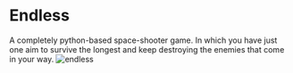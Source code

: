 # Endless
A completely python-based space-shooter game. In which you have just one aim to survive the longest and keep destroying the enemies that come in your way.
![endless](https://drive.google.com/uc?export=view&id=1DrhYChRde124hEdnUYvs1RiHY9PLhtEJ)
